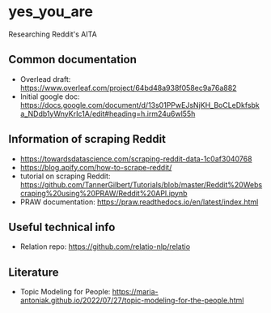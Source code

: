 # yes_you_are
Researching Reddit's AITA

## Common documentation
- Overlead draft: https://www.overleaf.com/project/64bd48a938f058ec9a76a882
- Initial google doc: https://docs.google.com/document/d/13s01PPwEJsNjKH_BoCLeDkfsbka_NDdb1yWnyKrIc1A/edit#heading=h.irm24u6wl55h

## Information of scraping Reddit
- https://towardsdatascience.com/scraping-reddit-data-1c0af3040768
- https://blog.apify.com/how-to-scrape-reddit/
- tutorial on scraping Reddit: https://github.com/TannerGilbert/Tutorials/blob/master/Reddit%20Webscraping%20using%20PRAW/Reddit%20API.ipynb
- PRAW documentation: https://praw.readthedocs.io/en/latest/index.html

## Useful technical info
- Relation repo: https://github.com/relatio-nlp/relatio

## Literature
- Topic Modeling for People: https://maria-antoniak.github.io/2022/07/27/topic-modeling-for-the-people.html


